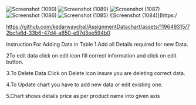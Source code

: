 
![Screenshot (1090)](https://github.com/kedarwaychal/AssignmentDatachart/assets/119649315/dc62076f-2f85-4235-b17f-2efd1c412ab5)
![Screenshot (1089)](https://github.com/kedarwaychal/AssignmentDatachart/assets/119649315/0937098d-9d41-4398-a7c9-e8062ec040b0)
![Screenshot (1087)](https://github.com/kedarwaychal/AssignmentDatachart/assets/119649315/56445ca2-a620-4f18-b174-bafd1a16800d)
![Screenshot (1086)](https://github.com/kedarwaychal/AssignmentDatachart/assets/119649315/a9baf3b4-541c-4e09-8bc7-1902dc6bd5c0)
![Screenshot (1085)](https://github.com/kedarwaychal/AssignmentDatachart/assets/119649315/7619d1ce-df54-4b9b-b841-eedf2d15a366)
![Screenshot (1084)](https:/


https://github.com/kedarwaychal/AssignmentDatachart/assets/119649315/72bcfa6d-33b6-47d4-a650-e97d3ee594b0


Instruction For Adding Data in Table 1.Add all Details required for new Data.

2To edit data click on edit icon fill correct information and click on edit button.

3.To Delete Data Click on Delete icon insure you are deleting correct data.

4.To Update chart you have to add new data or edit existing one.

5.Chart shows details price as per product name into given axis



